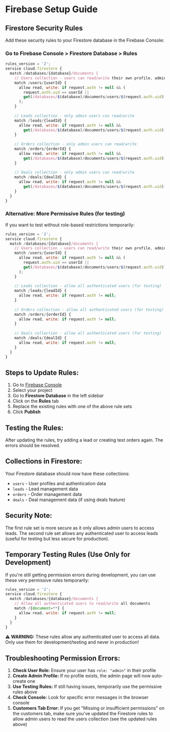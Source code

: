 # Firebase Setup Guide

## Firestore Security Rules

Add these security rules to your Firestore database in the Firebase Console:

### Go to Firebase Console > Firestore Database > Rules

```javascript
rules_version = '2';
service cloud.firestore {
  match /databases/{database}/documents {
    // Users collection - users can read/write their own profile, admins can read all
    match /users/{userId} {
      allow read, write: if request.auth != null && (
        request.auth.uid == userId || 
        get(/databases/$(database)/documents/users/$(request.auth.uid)).data.role == 'admin'
      );
    }
    
    // Leads collection - only admin users can read/write
    match /leads/{leadId} {
      allow read, write: if request.auth != null && 
        get(/databases/$(database)/documents/users/$(request.auth.uid)).data.role == 'admin';
    }
    
    // Orders collection - only admin users can read/write
    match /orders/{orderId} {
      allow read, write: if request.auth != null && 
        get(/databases/$(database)/documents/users/$(request.auth.uid)).data.role == 'admin';
    }
    
    // Deals collection - only admin users can read/write
    match /deals/{dealId} {
      allow read, write: if request.auth != null && 
        get(/databases/$(database)/documents/users/$(request.auth.uid)).data.role == 'admin';
    }
  }
}
```

### Alternative: More Permissive Rules (for testing)

If you want to test without role-based restrictions temporarily:

```javascript
rules_version = '2';
service cloud.firestore {
  match /databases/{database}/documents {
    // Users collection - users can read/write their own profile, admins can read all
    match /users/{userId} {
      allow read, write: if request.auth != null && (
        request.auth.uid == userId || 
        get(/databases/$(database)/documents/users/$(request.auth.uid)).data.role == 'admin'
      );
    }
    
    // Leads collection - allow all authenticated users (for testing)
    match /leads/{leadId} {
      allow read, write: if request.auth != null;
    }
    
    // Orders collection - allow all authenticated users (for testing)
    match /orders/{orderId} {
      allow read, write: if request.auth != null;
    }
    
    // Deals collection - allow all authenticated users (for testing)
    match /deals/{dealId} {
      allow read, write: if request.auth != null;
    }
  }
}
```

## Steps to Update Rules:

1. Go to [Firebase Console](https://console.firebase.google.com/)
2. Select your project
3. Go to **Firestore Database** in the left sidebar
4. Click on the **Rules** tab
5. Replace the existing rules with one of the above rule sets
6. Click **Publish**

## Testing the Rules:

After updating the rules, try adding a lead or creating test orders again. The errors should be resolved.

## Collections in Firestore:

Your Firestore database should now have these collections:
- `users` - User profiles and authentication data
- `leads` - Lead management data
- `orders` - Order management data
- `deals` - Deal management data (if using deals feature)

## Security Note:

The first rule set is more secure as it only allows admin users to access leads. The second rule set allows any authenticated user to access leads (useful for testing but less secure for production).

## Temporary Testing Rules (Use Only for Development)

If you're still getting permission errors during development, you can use these very permissive rules temporarily:

```javascript
rules_version = '2';
service cloud.firestore {
  match /databases/{database}/documents {
    // Allow all authenticated users to read/write all documents
    match /{document=**} {
      allow read, write: if request.auth != null;
    }
  }
}
```

⚠️ **WARNING:** These rules allow any authenticated user to access all data. Only use them for development/testing and never in production!

## Troubleshooting Permission Errors:

1. **Check User Role:** Ensure your user has `role: "admin"` in their profile
2. **Create Admin Profile:** If no profile exists, the admin page will now auto-create one
3. **Use Testing Rules:** If still having issues, temporarily use the permissive rules above
4. **Check Console:** Look for specific error messages in the browser console
5. **Customers Tab Error:** If you get "Missing or insufficient permissions" on the customers tab, make sure you've updated the Firestore rules to allow admin users to read the users collection (see the updated rules above) 